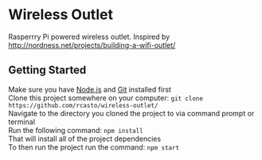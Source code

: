 # Wireless Outlet
Rasperrry Pi powered wireless outlet.  Inspired by http://nordness.net/projects/building-a-wifi-outlet/

## Getting Started
Make sure you have [Node.js](https://nodejs.org/) and [Git](https://git-scm.com/) installed first  
Clone this project somewhere on your computer:  `git clone https://github.com/rcasto/wireless-outlet/`  
Navigate to the directory you cloned the project to via command prompt or terminal  
Run the following command: `npm install`  
That will install all of the project dependencies  
To then run the project run the command: `npm start`
